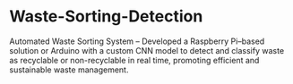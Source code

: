# Waste-Sorting-Detection
Automated Waste Sorting System – Developed a Raspberry Pi–based solution or Arduino with a custom CNN model to detect and classify waste as recyclable or non-recyclable in real time, promoting efficient and sustainable waste management.
